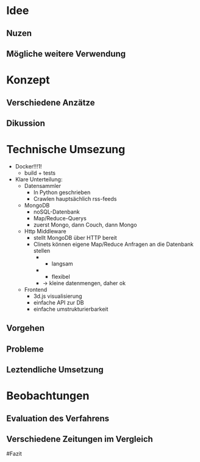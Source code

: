 # Idee
## Nuzen
## Mögliche weitere Verwendung

# Konzept
## Verschiedene Anzätze
## Dikussion

# Technische Umsezung
* Docker!!!1!
  * build + tests
* Klare Unterteilung:
  * Datensammler
    * In Python geschrieben
    * Crawlen hauptsächlich rss-feeds
  * MongoDB
    * noSQL-Datenbank
    * Map/Reduce-Querys
    * zuerst Mongo, dann Couch, dann Mongo
  * Http Middleware
    * stellt MongoDB über HTTP bereit
    * Clinets können eigene Map/Reduce Anfragen an die Datenbank stellen
      * - langsam
      * + flexibel
      * -> kleine datenmengen, daher ok
  * Frontend
    * 3d.js visualisierung
    * einfache API zur DB
    * einfache umstrukturierbarkeit
## Vorgehen
## Probleme
## Leztendliche Umsetzung

# Beobachtungen
## Evaluation des Verfahrens
## Verschiedene Zeitungen im Vergleich

#Fazit
